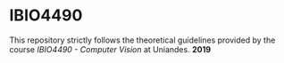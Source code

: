 # IBIO4490
This repository strictly follows the theoretical guidelines provided by the course *IBIO4490 - Computer Vision* at Uniandes. 
**2019**
